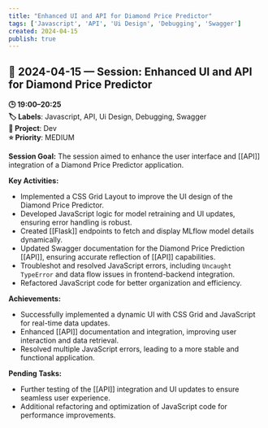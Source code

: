 ```yaml
---
title: "Enhanced UI and API for Diamond Price Predictor"
tags: ['Javascript', 'API', 'Ui Design', 'Debugging', 'Swagger']
created: 2024-04-15
publish: true
---
```


## 📅 2024-04-15 — Session: Enhanced UI and API for Diamond Price Predictor

**🕒 19:00–20:25**  
**🏷️ Labels**: Javascript, API, Ui Design, Debugging, Swagger  
**📂 Project**: Dev  
**⭐ Priority**: MEDIUM  


**Session Goal:**
The session aimed to enhance the user interface and [[API]] integration of a Diamond Price Predictor application.

**Key Activities:**
- Implemented a CSS Grid Layout to improve the UI design of the Diamond Price Predictor.
- Developed JavaScript logic for model retraining and UI updates, ensuring error handling is robust.
- Created [[Flask]] endpoints to fetch and display MLflow model details dynamically.
- Updated Swagger documentation for the Diamond Price Prediction [[API]], ensuring accurate reflection of [[API]] capabilities.
- Troubleshot and resolved JavaScript errors, including `Uncaught TypeError` and data flow issues in frontend-backend integration.
- Refactored JavaScript code for better organization and efficiency.

**Achievements:**
- Successfully implemented a dynamic UI with CSS Grid and JavaScript for real-time data updates.
- Enhanced [[API]] documentation and integration, improving user interaction and data retrieval.
- Resolved multiple JavaScript errors, leading to a more stable and functional application.

**Pending Tasks:**
- Further testing of the [[API]] integration and UI updates to ensure seamless user experience.
- Additional refactoring and optimization of JavaScript code for performance improvements.
